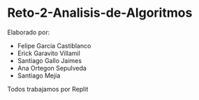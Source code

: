 # Reto-2-Analisis-de-Algoritmos

Elaborado por:

* Felipe Garcia Castiblanco
* Erick Garavito Villamil
* Santiago Gallo Jaimes
* Ana Ortegon Sepulveda
* Santiago Mejía

Todos trabajamos por Replit
